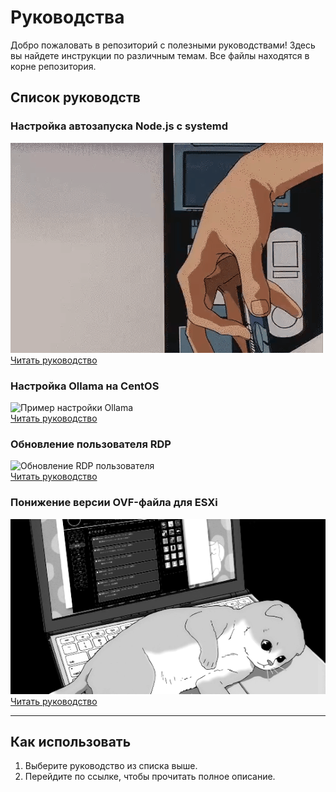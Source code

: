 # Руководства

Добро пожаловать в репозиторий с полезными руководствами! Здесь вы найдете инструкции по различным темам. Все файлы находятся в корне репозитория.

## Список руководств

### Настройка автозапуска Node.js с systemd  
![Пример автозапуска Node.js](./assests/autostart_nodejs.gif)  
[Читать руководство](./autostart_systemd_nodejs.md)

### Настройка Ollama на CentOS  
![Пример настройки Ollama](./assests/centos_ollama.png)  
[Читать руководство](./centos_ollama.md)

### Обновление пользователя RDP  
![Обновление RDP пользователя](./assests/rdp_user_update.png)  
[Читать руководство](./how_to_update_rdp_user_aviable.md)

### Понижение версии OVF-файла для ESXi  
![Пример понижения версии OVF](./assests/esxi_downgrade.gif)  
[Читать руководство](./howto_downgrade_version_esxi_ovf_file.md)

---

## Как использовать

1. Выберите руководство из списка выше.
2. Перейдите по ссылке, чтобы прочитать полное описание.

